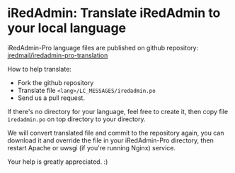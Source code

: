 # iRedAdmin: Translate iRedAdmin to your local language

iRedAdmin-Pro language files are published on github repository:
[iredmail/iredadmin-pro-translation](https://github.com/iredmail/iredadmin-pro-translation)

How to help translate:

* Fork the github repository
* Translate file `<lang>/LC_MESSAGES/iredadmin.po`
* Send us a pull request.

If there's no directory for your language, feel free to create it, then copy
file `iredadmin.po` on top directory to your directory.

We will convert translated file and commit to the repository again, you
can download it and override the file in your iRedAdmin-Pro directory, then
restart Apache or uwsgi (if you're running Nginx) service.

Your help is greatly appreciated. :)
